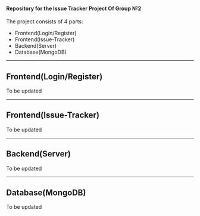 #### Repository for the Issue Tracker Project Of Group №2

The project consists of 4 parts: 
* Frontend(Login/Register)
* Frontend(Issue-Tracker)
* Backend(Server)
* Database(MongoDB)

----
## Frontend(Login/Register)

To be updated

---

## Frontend(Issue-Tracker)

To be updated

---

## Backend(Server)

To be updated

---

## Database(MongoDB)

To be updated
